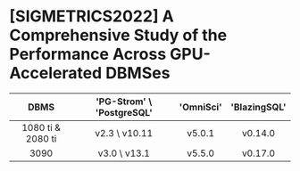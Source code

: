 # [SIGMETRICS2022] A Comprehensive Study of the Performance Across GPU-Accelerated DBMSes

| DBMS | 'PG-Strom' \\ 'PostgreSQL' | 'OmniSci'  | 'BlazingSQL' |
| :--: | :-: | :-: | :-: |
| 1080 ti & 2080 ti | v2.3 \\ v10.11 | v5.0.1 | v0.14.0 |
| 3090 | v3.0 \\ v13.1 | v5.5.0 | v0.17.0 |